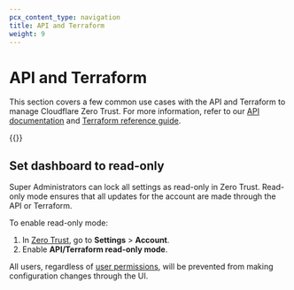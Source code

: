 ```yaml
---
pcx_content_type: navigation
title: API and Terraform
weight: 9
---
```


# API and Terraform

This section covers a few common use cases with the API and Terraform to manage Cloudflare Zero Trust. For more information, refer to our [API documentation](https://developers.cloudflare.com/api/) and [Terraform reference guide](https://registry.terraform.io/providers/cloudflare/cloudflare/latest/docs).

{{<directory-listing>}}

## Set dashboard to read-only

Super Administrators can lock all settings as read-only in Zero Trust. Read-only mode ensures that all updates for the account are made through the API or Terraform.

To enable read-only mode:

1. In [Zero Trust](https://one.dash.cloudflare.com/), go to **Settings** > **Account**.
2. Enable **API/Terraform read-only mode**.

All users, regardless of [user permissions](/cloudflare-one/cloudflare-teams-roles-permissions/), will be prevented from making configuration changes through the UI.
